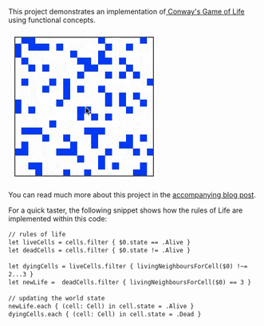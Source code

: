 This project demonstrates an implementation of[ Conway's Game of Life](http://en.wikipedia.org/wiki/Conway's_Game_of_Life) using functional concepts.

![](life.gif)

You can read much more about this project in the [accompanying blog post](http://www.scottlogic.com/blog/2014/09/10/game-of-life-in-functional-swift.html).

For a quick taster, the following snippet shows how the rules of Life are implemented within this code:

    // rules of life
    let liveCells = cells.filter { $0.state == .Alive }
    let deadCells = cells.filter { $0.state != .Alive }
    
    let dyingCells = liveCells.filter { livingNeighboursForCell($0) !~= 2...3 }
    let newLife =  deadCells.filter { livingNeighboursForCell($0) == 3 }
    
    // updating the world state
    newLife.each { (cell: Cell) in cell.state = .Alive }
    dyingCells.each { (cell: Cell) in cell.state = .Dead }

